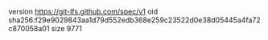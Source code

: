 version https://git-lfs.github.com/spec/v1
oid sha256:f29e9029843aa1d79d552edb368e259c23522d0e38d05445a4fa72c870058a01
size 9771
